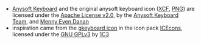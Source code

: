 - [Anysoft Keyboard](https://github.com/AnySoftKeyboard/AnySoftKeyboard) and the original anysoft keyboard icon ([XCF](https://github.com/AnySoftKeyboard/AnySoftKeyboard/blob/master/StoreStuff/ask_logo.xcf), [PNG](https://github.com/AnySoftKeyboard/AnySoftKeyboard/blob/master/app/src/main/res/mipmap-xxxhdpi/ic_launcher.png)) are licensed under the [Apache License v2.0](https://github.com/AnySoftKeyboard/AnySoftKeyboard/blob/master/LICENSE), by the [Anysoft Keyboard Team](https://github.com/AnySoftKeyboard), and [Menny Even Danan](https://github.com/menny)
- inspiration came from the [gkeyboard icon](https://github.com/1C3/ICEcons/blob/master/app/src/main/res/drawable-nodpi/nodpi_gkeyboard.png) in the icon pack [ICEcons](https://github.com/1C3/ICEcons), licensed under the [GNU GPLv3](https://github.com/1C3/ICEcons/blob/master/LICENSE) by [1C3](https://github.com/1C3)
